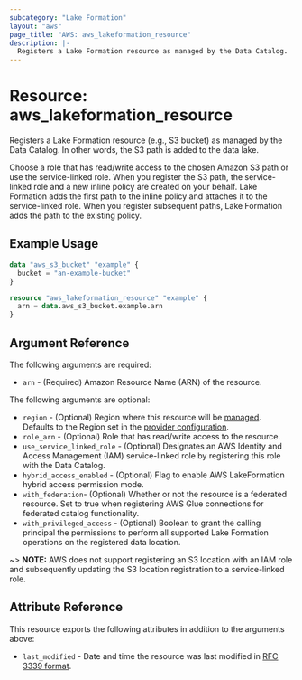 ```yaml
---
subcategory: "Lake Formation"
layout: "aws"
page_title: "AWS: aws_lakeformation_resource"
description: |-
  Registers a Lake Formation resource as managed by the Data Catalog.
---
```


# Resource: aws_lakeformation_resource

Registers a Lake Formation resource (e.g., S3 bucket) as managed by the Data Catalog. In other words, the S3 path is added to the data lake.

Choose a role that has read/write access to the chosen Amazon S3 path or use the service-linked role.
When you register the S3 path, the service-linked role and a new inline policy are created on your behalf.
Lake Formation adds the first path to the inline policy and attaches it to the service-linked role.
When you register subsequent paths, Lake Formation adds the path to the existing policy.

## Example Usage

```terraform
data "aws_s3_bucket" "example" {
  bucket = "an-example-bucket"
}

resource "aws_lakeformation_resource" "example" {
  arn = data.aws_s3_bucket.example.arn
}
```

## Argument Reference

The following arguments are required:

* `arn` - (Required) Amazon Resource Name (ARN) of the resource.

The following arguments are optional:

* `region` - (Optional) Region where this resource will be [managed](https://docs.aws.amazon.com/general/latest/gr/rande.html#regional-endpoints). Defaults to the Region set in the [provider configuration](https://registry.terraform.io/providers/hashicorp/aws/latest/docs#aws-configuration-reference).
* `role_arn` - (Optional) Role that has read/write access to the resource.
* `use_service_linked_role` - (Optional) Designates an AWS Identity and Access Management (IAM) service-linked role by registering this role with the Data Catalog.
* `hybrid_access_enabled` - (Optional) Flag to enable AWS LakeFormation hybrid access permission mode.
* `with_federation`- (Optional) Whether or not the resource is a federated resource. Set to true when registering AWS Glue connections for federated catalog functionality.
* `with_privileged_access` - (Optional) Boolean to grant the calling principal the permissions to perform all supported Lake Formation operations on the registered data location. 

~> **NOTE:** AWS does not support registering an S3 location with an IAM role and subsequently updating the S3 location registration to a service-linked role.

## Attribute Reference

This resource exports the following attributes in addition to the arguments above:

* `last_modified` - Date and time the resource was last modified in [RFC 3339 format](https://tools.ietf.org/html/rfc3339#section-5.8).
